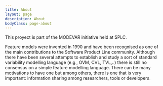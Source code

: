```yaml
---
title: About
layout: page
description: About
bodyClass: page-about
---
```


This proyect is part of the MODEVAR initiative held at SPLC. 

Feature models were invented in 1990 and have been recognised as one of the main contributions to the Software Product Line community. Although there have been several attempts to establish and study a sort of standard variability modelling language (e.g., OVM, CVL, TVL,..) there is still no consensus on a simple feature modelling language. There can be many motivations to have one but among others, there is one that is very important: information sharing among researchers, tools or developers.